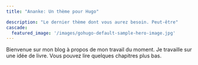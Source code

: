 ```yaml
---
title: "Ananke: Un thème pour Hugo"

description: "Le dernier thème dont vous aurez besoin. Peut-être"
cascade:
  featured_image: '/images/gohugo-default-sample-hero-image.jpg'
---
```

Bienvenue sur mon blog à propos de mon travail du moment. Je travaille sur une idée de livre. Vous pouvez lire quelques chapitres plus bas.